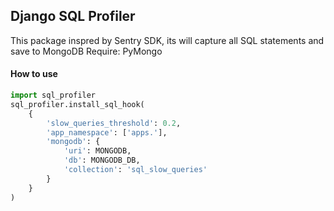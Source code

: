 ## Django SQL Profiler

This package inspred by Sentry SDK, its will capture all SQL statements and save to MongoDB
Require: PyMongo

#### How to use
```python
import sql_profiler
sql_profiler.install_sql_hook(
    {
        'slow_queries_threshold': 0.2,
        'app_namespace': ['apps.'],
        'mongodb': {
            'uri': MONGODB,
            'db': MONGODB_DB,
            'collection': 'sql_slow_queries'
        }
    }
)
```